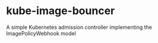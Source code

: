 # kube-image-bouncer
A simple Kubernetes admission controller implementing the ImagePolicyWebhook model

